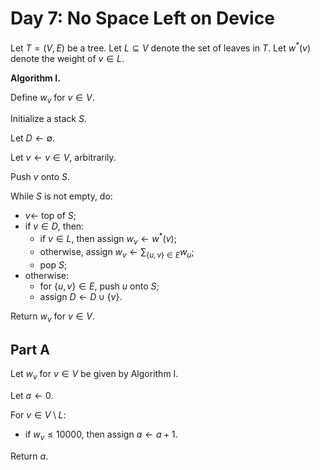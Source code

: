 <!-- day07.md -->
<!-- Licensed under the MIT license. -->

# Day 7: No Space Left on Device

Let $T=(V,E)$ be a tree. Let $L\subseteq V$ denote the set of leaves in $T$.
Let $w^*(v)$ denote the weight of $v\in L$.

**Algorithm I.**

Define $w_v$ for $v\in V$.

Initialize a stack $S$.

Let $D\leftarrow\emptyset$.

Let $v\leftarrow v\in V$, arbitrarily.

Push $v$ onto $S$.

While $S$ is not empty, do:

* $v\leftarrow$ top of $S$;
* if $v\in D$, then:
  * if $v\in L$, then assign $w_v\leftarrow w^*(v)$;
  * otherwise, assign $w_v\leftarrow\sum_{\{u,v\}\in E}w_u$;
  * pop $S$;
* otherwise:
  * for $\{u,v\}\in E$, push $u$ onto $S$;
  * assign $D\leftarrow D\cup\{v\}$.

Return $w_v$ for $v\in V$.

## Part A

Let $w_v$ for $v\in V$ be given by Algorithm I.

Let $a\leftarrow 0$.

For $v\in V\setminus L$:

* if $w_v\leq 10000$, then assign $a\leftarrow a+1$.

Return $a$.
